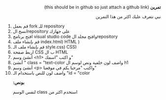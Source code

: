 <p dir="rtl">
<strong>تمرين</strong> (this should be in github so just attach a github link)</p>

</p>
<p>
<p dir="rtl">
نبي نتعرف عليك اكثر من هذا التمرين</p>

</p>
<ol>

<li>
قم بعمل fork للـ repository

<li>انسخ الrepository على جهازك

<li>افتح برنامج visual studio code وافتح مجلد الrepository

<li>قم بإنشاء ملف index.html)    HTML )

<li>قم بإنشاء ملف الـ style.css)   CSS)

<li>اربط صفحة CSS ب ال HTML

<li>أنشئ وسم &lt;h1> و اكتب "اسمك"

<li>أنشئ " class = "text-color واضف لون خلفية ونص لوسم  ال h1

<li>أنشئ وسم &lt;p> واكتب "مرحبا بكم في موقعنا"

<li> واضف لون للنص باستخدام الـ "id = "color
<p>
<p dir="rtl">
<strong>بونص:</strong></p>

</p>
<p>
<p dir="rtl">
استخدم اكثر من class لنفس الوسم </p>

</p>
<p>
<p dir="rtl">
</p>

</p>

